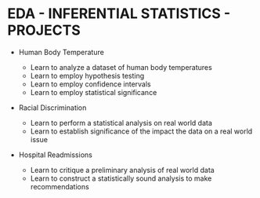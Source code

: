# EDA - INFERENTIAL STATISTICS -  PROJECTS

- Human Body Temperature 
  - Learn to analyze a dataset of human body temperatures
  - Learn to employ hypothesis testing
  - Learn to employ confidence intervals
  - Learn to employ statistical significance
 
- Racial Discrimination
  - Learn to perform a statistical analysis on real world data
  - Learn to establish significance of the impact the data on a real world issue
 
- Hospital Readmissions
  - Learn to critique a preliminary analysis of real world data
  - Learn to construct a statistically sound analysis to make recommendations
